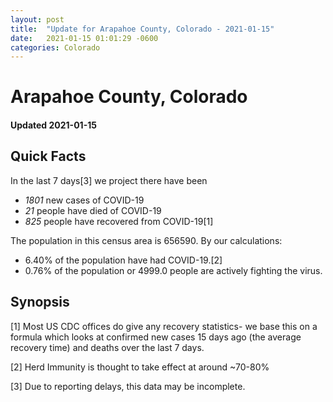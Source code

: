 ```yaml
---
layout: post
title:  "Update for Arapahoe County, Colorado - 2021-01-15"
date:   2021-01-15 01:01:29 -0600
categories: Colorado
---
```


# Arapahoe County, Colorado
#### Updated 2021-01-15

## Quick Facts

In the last 7 days[3] we project there have been
- *1801* new cases of COVID-19
- *21* people have died of COVID-19
- *825* people have recovered from COVID-19[1]

The population in this census area is 656590. By our calculations:
- 6.40% of the population have had COVID-19.[2]
- 0.76% of the population or 4999.0 people are actively fighting the virus.

## Synopsis




[1] Most US CDC offices do give any recovery statistics- we base this on a formula which looks at confirmed new cases
15 days ago (the average recovery time) and deaths over the last 7 days.

[2] Herd Immunity is thought to take effect at around ~70-80%

[3] Due to reporting delays, this data may be incomplete.
 
    
